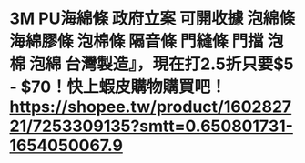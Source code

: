 # 3M PU海綿條 政府立案 可開收據 泡綿條 海綿膠條 泡棉條 隔音條 門縫條 門擋 泡棉 泡綿 台灣製造』，現在打2.5折只要$5 - $70！快上蝦皮購物購買吧！https://shopee.tw/product/160282721/7253309135?smtt=0.650801731-1654050067.9